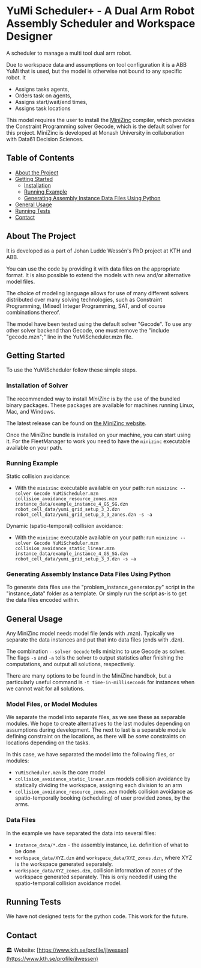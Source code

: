 <!-- PROJECT HEADLINE -->
<br />
<p align="left">

  <h1 align="left">YuMi Scheduler+ - A Dual Arm Robot Assembly Scheduler and Workspace Designer </h1>

</p>

A scheduler to manage a multi tool dual arm robot.

Due to workspace data and assumptions on tool configuration it is a ABB YuMi that is used, but the model is otherwise not bound to any specific robot.
It
* Assigns tasks agents,
* Orders task on agents,
* Assigns start/wait/end times,
* Assigns task locations

This model requires the user to install the <a href="https://www.minizinc.org/software.html">MiniZinc</a> compiler, which provides the Constraint Programming solver Gecode, which is the default solver for this project.
MiniZinc is developed at Monash University in collaboration with Data61 Decision Sciences.

<!-- TABLE OF CONTENTS -->
## Table of Contents

* [About the Project](#about-the-project)
* [Getting Started](#getting-started)
  * [Installation](#installation-of-solver)
  * [Running Example](#running-example)
  * [Generating Assembly Instance Data Files Using Python](#generating-assembly-instance-data-files-using-python)
* [General Usage](#general-usage)
* [Running Tests](#running-tests)
* [Contact](#contact)


<!-- ABOUT THE PROJECT -->
## About The Project

It is developed as a part of Johan Ludde Wessén's PhD project at KTH and ABB.

You can use the code by providing it with data files on the appropriate format.
It is also possible to extend the models with new and/or alternative model files.

The choice of modeling language allows for use of many different solvers distributed over many solving technologies, such as Constraint Programming, (Mixed) Integer Programming, SAT, and of course combinations thereof.

The model have been tested using the default solver "Gecode".
To use any other solver backend than Gecode, one must remove the "include "gecode.mzn";" line in the YuMiScheduler.mzn file.


<!-- GETTING STARTED -->
## Getting Started

To use the YuMiScheduler follow these simple steps.

### Installation of Solver

The recommended way to install _MiniZinc_ is by the use of the bundled binary
packages. These packages are available for machines running Linux, Mac, and
Windows.

The latest release can be found on [the MiniZinc
website](http://www.minizinc.org/software.html).

Once the MiniZinc bundle is installed on your machine, you can start using it.
For the FleetManager to work you need to have the `minizinc` executable available on your path.

### Running Example

Static collision avoidance:
 - With the `minizinc` executable available on your path: run `minizinc --solver Gecode YuMiScheduler.mzn collision_avoidance_resource_zones.mzn instance_data/example_instance_4_GS_SG.dzn robot_cell_data/yumi_grid_setup_3_3.dzn robot_cell_data/yumi_grid_setup_3_3_zones.dzn -s -a
`

Dynamic (spatio-temporal) collision avoidance:
- With the `minizinc` executable available on your path: run `minizinc --solver Gecode YuMiScheduler.mzn collision_avoidance_static_linear.mzn instance_data/example_instance_4_GS_SG.dzn robot_cell_data/yumi_grid_setup_3_3.dzn -s -a
`

### Generating Assembly Instance Data Files Using Python

To generate data files use the "problem_instance_generator.py" script in the "instance_data" folder as a template. Or simply run the script as-is to get the data files encoded within.

## General Usage

Any MiniZinc model needs model file (ends with .mzn). Typically we separate the data instances and put that into data files (ends with .dzn).

The combination `--solver Gecode` tells minizinc to use Gecode as solver.
The flags `-s` and `-a` tells the solver to output statistics after finishing the computations, and output all solutions, respectively.

There are many options to be found in the MiniZinc handbok, but a particularly useful command is `-t time-in-milliseconds` for instances when we cannot wait for all solutions.

### Model Files, or Model Modules

We separate the model into separate files, as we see these as separable modules. We hope to create alternatives to the last modules depending on assumptions during development.
The next to last is a separable module defining constraint on the locations, as there will be _some_ constraints on locations depending on the tasks.

In this case, we have separated the model into the following files, or modules:
* `YuMiScheduler.mzn` is the core model
* `collision_avoidance_static_linear.mzn` models collision avoidance by statically dividing the workspace, assigning each division to an arm
* `collision_avoidance_resource_zones.mzn` models collision avoidance as spatio-temporally booking (scheduling) of user provided zones, by the arms.

### Data Files

In the example we have separated the data into several files:
* `instance_data/*.dzn` - the assembly instance, i.e. definition of what to be done
* `workspace_data/XYZ.dzn` and `workspace_data/XYZ_zones.dzn`, where XYZ is the workspace generated separately.
* `workspace_data/XYZ_zones.dzn`, collision information of zones of the workspace generated separately. This is only needed if using the spatio-temporal collision avoidance model.


<!-- Tests -->
## Running Tests

We have not designed tests for the python code. This work for the future.


<!-- CONTACT -->
## Contact

🏛 Website: [https://www.kth.se/profile/jlwessen](https://www.kth.se/profile/jlwessen)
